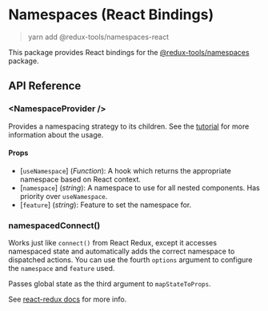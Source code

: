 # Namespaces (React Bindings)

> yarn add @redux-tools/namespaces-react

This package provides React bindings for the [@redux-tools/namespaces](/packages/namespaces) package.

## API Reference

### \<NamespaceProvider />

Provides a namespacing strategy to its children. See the [tutorial](/tutorial/02-namespacing?id=the-namespace-provider) for more information about the usage.

#### Props

- [`useNamespace`] \(_Function_): A hook which returns the appropriate namespace based on React context.
- [`namespace`] \(_string_): A namespace to use for all nested components. Has priority over `useNamespace`.
- [`feature`] \(_string_): Feature to set the namespace for.

### namespacedConnect()

Works just like `connect()` from React Redux, except it accesses namespaced state and automatically adds the correct namespace to dispatched actions. You can use the fourth `options` argument to configure the `namespace` and `feature` used.

Passes global state as the third argument to `mapStateToProps`.

See [react-redux docs](https://react-redux.js.org/docs/api) for more info.
